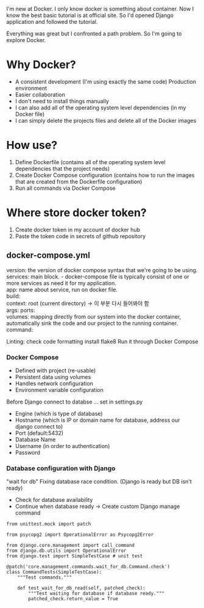 I'm new at Docker. I only know docker is something about container.
Now I know the best basic tutorial is at official site.
So I'd opened Django application and followed the tutorial.

Everything was great but I confronted a path problem. So I'm going to explore Docker.

# Why Docker?
- A consistent development (I'm using exactly the same code) Production environment
- Easier collaboration
- I don't need to install things manually
- I can also add all of the operating system level dependencies (in my Docker file)
- I can simply delete the projects files and delete all of the Docker images

# How use?
1. Define Dockerfile (contains all of the operating system level dependencies that the project needs)
2. Create Docker Compose configuration (contains how to run the images that are created from the Dockerfile configuration)
3. Run all commands via Docker Compose

# Where store docker token?
1. Create docker token in my account of docker hub
2. Paste the token code in secrets of github repository

## docker-compose.yml
version: the version of docker compose syntax that we're going to be using.   
services: main block. - docker-compose file is typically consist of one or more services as need it for my application.   
app: name about service, run on docker file.   
build:   
  context: root (current directory) -> 이 부분 다시 들어봐야 함   
  args:
ports:   
volumes: mapping directly from our system into the docker container, automatically sink the code and our project to the running container.  
command: 

Linting: check code formatting
    install flake8
    Run it through Docker Compose

### Docker Compose
- Defined with project (re-usable)
- Persistent data using volumes
- Handles network configuration
- Environment variable configuration

Before Django connect to databse ... set in settings.py
- Engine (which is type of database)
- Hostname (which is IP or domain name for database, address our django connect to)
- Port (default:5432)
- Database Name
- Username (in order to authentication)
- Password 

### Database configuration with Django




"wait for db" Fixing database race condition.
(Django is ready but DB isn't ready)
- Check for database availability
- Continue when database ready
-> Create custom Django manage command


```
from unittest.mock import patch

from psycopg2 import OperationalError as Psycopg2Error

from django.core.management import call_command
from django.db.utils import OperationalError
from django.test import SimpleTestCase # unit test

@patch('core.management.commands.wait_for_db.Command.check') 
class CommandTests(SimpleTestCase):
    """Test commands."""

    def test_wait_for_db_read(self, patched_check):
        """Test waiting for database if database ready."""
        patched_check.return_value = True 
```
